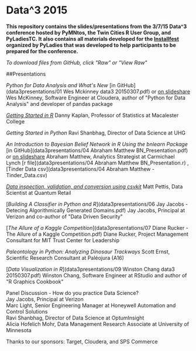 Data^3 2015
====================

**This repository contains the slides/presentations from the 3/7/15 Data^3 conference hosted by PyMNtos, the Twin Cities R User Group, 
and PyLadiesTC. It also contains all materials developed for the [Installfest](installfest-README.md) organized by PyLadies that was developed to help 
participants to be prepared for the conference.** 

*To download files from GitHub, click "Raw" or "View Raw"*

##Presentations

*Python for Data Analysis and What's New* [in GitHub](data3presentations/01 Wes Mckinney data3 20150307.pdf) or [on slideshare](http://www.slideshare.net/wesm/an-incomplete-data-tools-landscape-for-hackers-in-2015)
Wes McKinney, Software Engineer at Cloudera, author of "Python for Data Analysis" and developer of pandas package

[*Getting Started in R*](https://github.com/dtkaplan/Data-3-Conference) Danny Kaplan, Professor of Statistics at Macalester College

*Getting Started in Python* Ravi Shanbhag, Director of Data Science at UHG

*An Introduction to Bayesian Belief Network in R Using the bnlearn Package* [in GitHub](data3presentations/04 Abraham Matthew BN_Presentation.pdf) or [on slideshare](http://www.slideshare.net/AbrahamMathew9/bn-presentation-45607773)
Abraham Matthew, Analytics Strategist at Carmichael Lynch [r file](data3presentations/04 Abraham Matthew BN_Presentation.r) , [Tinder Data csv](data3presentations/04 Abraham Matthew - Tinder_Data.csv)

[*Data inspection, validation, and conversion using csvkit*](https://github.com/mpettis/csvkit_talk) Matt Pettis, Data Scientist at Quantum Retail

[*Building A Classifier in Python and R*](data3presentations/06 Jay Jacobs - Detecing Algorithmically Generated Domains.pdf)
 Jay Jacobs, Principal at Verizon and co-author of "Data Driven Security"

[*The Allure of a Kaggle Competition*](data3presentations/07 Diane Rucker - The Allure of a Kaggle Competition.pdf) Diane Rucker, Project Management Consultant for MIT Trust Center for Leadership

*Paleontology in Python: Analyzing Dinosaur Trackways* Scott Ernst, Scientific Research Consultant at Paléojura (A16)

[*Data Visualization in R*](data3presentations/09 Winston Chang data3 20150307.pdf) Winston Chang, Software Engineer at RStudio and author of "R Graphics Cookbook"

Panel Discussion - How do you practice Data Science? <br />
Jay Jacobs, Principal at Verizon<br />
Marc Light, Senior Engineering Manager at Honeywell Automation and Control Solutions<br />
Ravi Shanbhag, Director of Data Science at OptumInsight<br />
Alicia Hofelich Mohr, Data Management Research Associate at University of Minnesota<br />

Thanks to our sponsors: Target, Cloudera, and SPS Commerce
